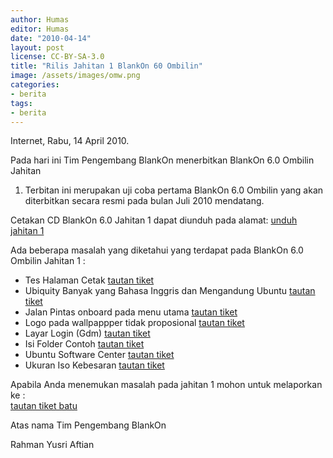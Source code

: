 ```yaml
---
author: Humas
editor: Humas
date: "2010-04-14"
layout: post
license: CC-BY-SA-3.0
title: "Rilis Jahitan 1 BlankOn 60 Ombilin"
image: /assets/images/omw.png
categories:
- berita
tags:
- berita
---
```


Internet, Rabu, 14 April 2010.

Pada hari ini Tim Pengembang BlankOn menerbitkan BlankOn 6.0 Ombilin Jahitan
1. Terbitan ini merupakan uji coba pertama BlankOn 6.0 Ombilin yang akan
diterbitkan secara resmi pada bulan Juli 2010 mendatang.

Cetakan CD BlankOn 6.0 Jahitan 1 dapat diunduh pada alamat: [unduh jahitan
1](http://cdimage.blankonlinux.or.id/blankon/rilis/ombilin/jahitan-1/)

Ada beberapa masalah yang diketahui yang terdapat pada BlankOn 6.0 Ombilin
Jahitan 1 :

  * Tes Halaman Cetak [tautan tiket](http://dev.blankonlinux.or.id/ticket/422)
  * Ubiquity Banyak yang Bahasa Inggris dan Mengandung Ubuntu [tautan tiket](http://dev.blankonlinux.or.id/ticket/421)
  * Jalan Pintas onboard pada menu utama [tautan tiket](http://dev.blankonlinux.or.id/ticket/420)
  * Logo pada wallpappper tidak proposional [tautan tiket](http://dev.blankonlinux.or.id/ticket/419)
  * Layar Login (Gdm) [tautan tiket](http://dev.blankonlinux.or.id/ticket/417)
  * Isi Folder Contoh [tautan tiket](http://dev.blankonlinux.or.id/ticket/415)
  * Ubuntu Software Center [tautan tiket](http://dev.blankonlinux.or.id/ticket/414)
  * Ukuran Iso Kebesaran [tautan tiket](http://dev.blankonlinux.or.id/ticket/392)

Apabila Anda menemukan masalah pada jahitan 1 mohon untuk melaporkan ke :[  
tautan tiket batu](http://dev.blankonlinux.or.id/newticket)



Atas nama Tim Pengembang BlankOn

Rahman Yusri Aftian


    